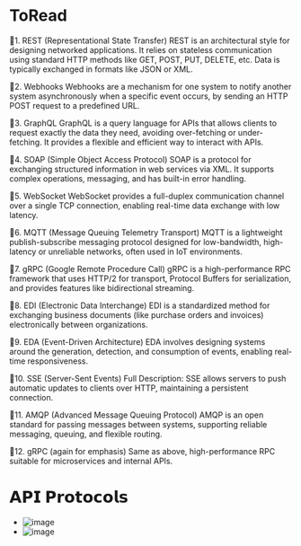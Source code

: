 # ToRead
📌1. REST (Representational State Transfer)
REST is an architectural style for designing networked applications. It relies on stateless communication using standard HTTP methods like GET, POST, PUT, DELETE, etc. Data is typically exchanged in formats like JSON or XML.

📌2. Webhooks
Webhooks are a mechanism for one system to notify another system asynchronously when a specific event occurs, by sending an HTTP POST request to a predefined URL.

📌3. GraphQL
GraphQL is a query language for APIs that allows clients to request exactly the data they need, avoiding over-fetching or under-fetching. It provides a flexible and efficient way to interact with APIs.


📌4. SOAP (Simple Object Access Protocol)
SOAP is a protocol for exchanging structured information in web services via XML. It supports complex operations, messaging, and has built-in error handling.


📌5. WebSocket
WebSocket provides a full-duplex communication channel over a single TCP connection, enabling real-time data exchange with low latency.


📌6. MQTT (Message Queuing Telemetry Transport)
MQTT is a lightweight publish-subscribe messaging protocol designed for low-bandwidth, high-latency or unreliable networks, often used in IoT environments.


📌7. gRPC (Google Remote Procedure Call)
gRPC is a high-performance RPC framework that uses HTTP/2 for transport, Protocol Buffers for serialization, and provides features like bidirectional streaming.


📌8. EDI (Electronic Data Interchange)
EDI is a standardized method for exchanging business documents (like purchase orders and invoices) electronically between organizations.

📌9. EDA (Event-Driven Architecture)
EDA involves designing systems around the generation, detection, and consumption of events, enabling real-time responsiveness.

📌10. SSE (Server-Sent Events)
Full Description: SSE allows servers to push automatic updates to clients over HTTP, maintaining a persistent connection.

📌11. AMQP (Advanced Message Queuing Protocol)
AMQP is an open standard for passing messages between systems, supporting reliable messaging, queuing, and flexible routing.

📌12. gRPC (again for emphasis)
Same as above, high-performance RPC suitable for microservices and internal APIs.

# 𝗔𝗣𝗜 𝗣𝗿𝗼𝘁𝗼𝗰𝗼𝗹𝘀
* ![image](https://github.com/sanjeevkomma/Spring-Boot/assets/7721150/6becdbf5-2063-4a3d-9b97-6f3ef3850c49)
* ![image](https://github.com/user-attachments/assets/8525019e-0a70-4f08-b9e8-da776c6be4e2)






